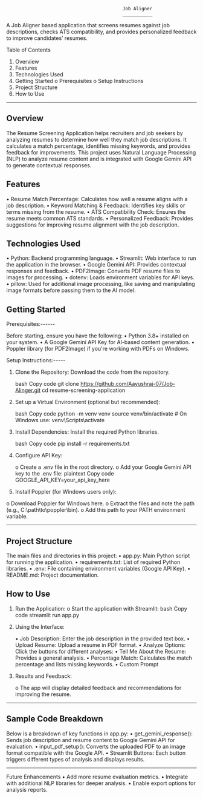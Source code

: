 
                                               Job Aligner
                                               ___________


A Job Aligner based application that screens resumes against job descriptions, checks ATS compatibility, and provides personalized feedback to improve candidates’ resumes.

Table of Contents
1.	Overview
2.	Features
3.	Technologies Used
4.	Getting Started
     o	Prerequisites
     o	Setup Instructions
5.	Project Structure
6.	How to Use
________________________________________

Overview
--------

The Resume Screening Application helps recruiters and job seekers by analyzing resumes to determine how well they match job descriptions. It calculates a match percentage, identifies missing keywords, and provides feedback for improvements. This project uses Natural Language Processing (NLP) to analyze resume content and is integrated with Google Gemini API to generate contextual responses.

Features
--------

•	Resume Match Percentage: Calculates how well a resume aligns with a job description.
•	Keyword Matching & Feedback: Identifies key skills or terms missing from the resume.
•	ATS Compatibility Check: Ensures the resume meets common ATS standards.
•	Personalized Feedback: Provides suggestions for improving resume alignment with the job description.

Technologies Used
-----------------

•	Python: Backend programming language.
•	Streamlit: Web interface to run the application in the browser.
•	Google Gemini API: Provides contextual responses and feedback.
•	PDF2Image: Converts PDF resume files to images for processing.
•	dotenv: Loads environment variables for API keys.
•   pillow: Used for additional image processing, like saving and manipulating image formats before passing them  to the AI model.


Getting Started
---------------

Prerequisites:------

Before starting, ensure you have the following:
•	Python 3.8+ installed on your system.
•	A Google Gemini API Key for AI-based content generation.
•	Poppler library (for PDF2Image) if you're working with PDFs on Windows.

Setup Instructions:-----

1.	Clone the Repository: Download the code from the repository.

    bash
    Copy code
    git clone https://github.com/Aayushraj-07/Job-Alinger.git
    cd resume-screening-application

2.	Set up a Virtual Environment (optional but recommended):

    bash
    Copy code
    python -m venv venv
    source venv/bin/activate   # On Windows use: venv\Scripts\activate

3.	Install Dependencies: Install the required Python libraries.

    bash
    Copy code
    pip install -r requirements.txt

4.	Configure API Key:

    o	Create a .env file in the root directory.
    o	Add your Google Gemini API key to the .env file:
    plaintext
    Copy code
    GOOGLE_API_KEY=your_api_key_here

5.	Install Poppler (for Windows users only):

o	Download Poppler for Windows here.
o	Extract the files and note the path (e.g., C:\path\to\poppler\bin).
o	Add this path to your PATH environment variable.
_____________________________________________________________________

Project Structure
-----------------

The main files and directories in this project:
•	app.py: Main Python script for running the application.
•	requirements.txt: List of required Python libraries.
•	.env: File containing environment variables (Google API Key).
•	README.md: Project documentation.

How to Use
----------

1.	Run the Application:
    o	Start the application with Streamlit:
        bash
        Copy code
        streamlit run app.py

2.	Using the Interface:

    •	Job Description: Enter the job description in the provided text box.
    •	Upload Resume: Upload a resume in PDF format.
    •	Analyze Options: Click the buttons for different analyses:
    •	Tell Me About the Resume: Provides a general analysis.
    •	Percentage Match: Calculates the match percentage and lists missing keywords.
    •   Custom Prompt 

3.	Results and Feedback:

    o	The app will display detailed feedback and recommendations for improving the resume.
________________________________________

Sample Code Breakdown
---------------------
Below is a breakdown of key functions in app.py:
•	get_gemini_response(): Sends job description and resume content to Google Gemini API for evaluation.
•	input_pdf_setup(): Converts the uploaded PDF to an image format compatible with the Google API.
•	Streamlit Buttons: Each button triggers different types of analysis and displays results.
________________________________________
Future Enhancements
•	Add more resume evaluation metrics.
•	Integrate with additional NLP libraries for deeper analysis.
•	Enable export options for analysis reports.

